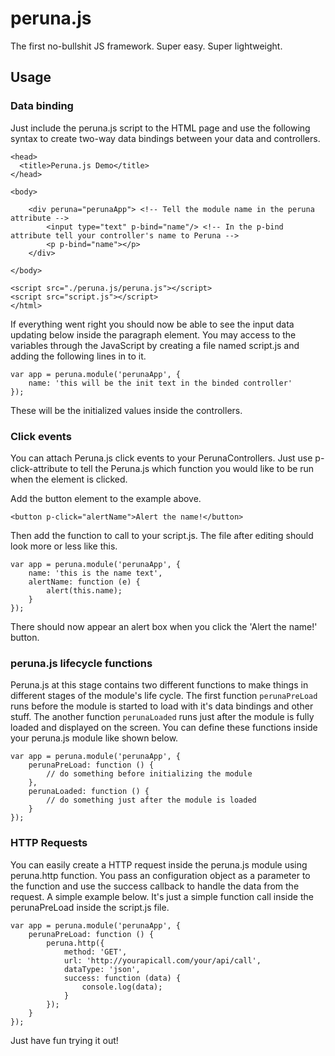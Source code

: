 # peruna.js
The first no-bullshit JS framework. Super easy. Super lightweight.

## Usage

### Data binding
Just include the peruna.js script to the HTML page and use the following syntax to create two-way data bindings between your data and controllers.
    <html>

    <head>
      <title>Peruna.js Demo</title>
    </head>

    <body>

	    <div peruna="perunaApp"> <!-- Tell the module name in the peruna attribute -->
		    <input type="text" p-bind="name"/> <!-- In the p-bind attribute tell your controller's name to Peruna -->
		    <p p-bind="name"></p>
	    </div>

    </body>

    <script src="./peruna.js/peruna.js"></script>
    <script src="script.js"></script>
    </html>

If everything went right you should now be able to see the input data updating below inside the paragraph element. You may access to the variables through the JavaScript by creating a file named script.js and adding the following lines in to it.

    var app = peruna.module('perunaApp', {
	    name: 'this will be the init text in the binded controller'
    });

These will be the initialized values inside the controllers.

### Click events
You can attach Peruna.js click events to your PerunaControllers. Just use p-click-attribute to tell the Peruna.js which function you would like to be run when the element is clicked.

Add the button element to the example above.

    <button p-click="alertName">Alert the name!</button>
    
Then add the function to call to your script.js. The file after editing should look more or less like this.

    var app = peruna.module('perunaApp', {
    	name: 'this is the name text',
    	alertName: function (e) {
    		alert(this.name);
    	}
    });

There should now appear an alert box when you click the 'Alert the name!' button.

### peruna.js lifecycle functions
Peruna.js at this stage contains two different functions to make things in different stages of the module's life cycle. The first function `perunaPreLoad` runs before the module is started to load with it's data bindings and other stuff. The another function `perunaLoaded` runs just after the module is fully loaded and displayed on the screen. You can define these functions inside your peruna.js module like shown below.

    var app = peruna.module('perunaApp', {
    	perunaPreLoad: function () {
    		// do something before initializing the module
    	},
    	perunaLoaded: function () {
    		// do something just after the module is loaded
    	}
    });

### HTTP Requests
You can easily create a HTTP request inside the peruna.js module using peruna.http function. You pass an configuration object as a parameter to the function and use the success callback to handle the data from the request. A simple example below. It's just a simple function call inside the perunaPreLoad inside the script.js file.

    var app = peruna.module('perunaApp', {
    	perunaPreLoad: function () {
    		peruna.http({
    			method: 'GET',
    			url: 'http://yourapicall.com/your/api/call',
    			dataType: 'json',
    			success: function (data) {
    				console.log(data);
    			}
    		});
    	}
    });

Just have fun trying it out!

